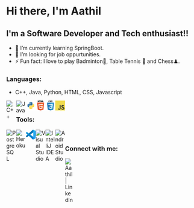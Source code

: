 # Hi there, I'm Aathil
## I'm a Software Developer and Tech enthusiast!!

- 🌱 I’m currently learning SpringBoot.
- 👯 I’m looking for job oppurtunities.
- ⚡ Fun fact: I love to play Badminton🏸, Table Tennis 🏓 and Chess♟.


### Languages: 
  - C++, Java, Python, HTML, CSS, Javascript
<img align="left" alt="C++" width="26px" src="https://github.com/Chief-Aathil/Chief-Aathil/blob/main/res/icons/c%2B%2Blogo.png"/>
<img align="left" alt="Java" width="26px" src="https://cdn.iconscout.com/icon/free/png-512/java-23-225999.png"/>
<img align="left" alt="Python" width="26px" src="https://raw.githubusercontent.com/github/explore/80688e429a7d4ef2fca1e82350fe8e3517d3494d/topics/python/python.png"/>
<img align="left" alt="HTML" width="26px" src="https://raw.githubusercontent.com/github/explore/80688e429a7d4ef2fca1e82350fe8e3517d3494d/topics/html/html.png"/>
<img align="left" alt="CSS" width="26px" src="https://raw.githubusercontent.com/github/explore/80688e429a7d4ef2fca1e82350fe8e3517d3494d/topics/css/css.png"/>
<img align="left" alt="Javascript" width="26px" src="https://raw.githubusercontent.com/github/explore/80688e429a7d4ef2fca1e82350fe8e3517d3494d/topics/javascript/javascript.png"/>


<br/>

### Tools:

<img align="left" alt="PostgreSQL " width="26px" src="https://upload.wikimedia.org/wikipedia/commons/2/29/Postgresql_elephant.svg" />
<img align="left" alt="Heroku" width="26px" src="https://logowiki.net/uploads/logo/h/heroku.svg" />
<img align="left" alt="Visual Studio Code" width="26px" src="https://raw.githubusercontent.com/github/explore/80688e429a7d4ef2fca1e82350fe8e3517d3494d/topics/visual-studio-code/visual-studio-code.png" />
<img align="left" alt="Visual Studio " width="26px" src="https://upload.wikimedia.org/wikipedia/commons/thumb/5/59/Visual_Studio_Icon_2019.svg/768px-Visual_Studio_Icon_2019.svg.png" />
<img align="left" alt="IntelliJ IDEA " width="26px" src="https://github.com/Chief-Aathil/Chief-Aathil/blob/main/res/icons/icons8-intellij-idea.svg" />
<img align="left" alt="Android Studio " width="26px" src="https://2.bp.blogspot.com/-tzm1twY_ENM/XlCRuI0ZkRI/AAAAAAAAOso/BmNOUANXWxwc5vwslNw3WpjrDlgs9PuwQCLcBGAsYHQ/s1600/pasted%2Bimage%2B0.png" />
<br/>

### Connect with me:
[<img align="left" alt="Aathil | LinkedIn" width="22px" src="https://image.flaticon.com/icons/png/512/174/174857.png" />][linkedin]
<br/>


[linkedin]:https://www.linkedin.com/in/aathil-aliyar
[Monkeytype]:https://monkeytype.com
